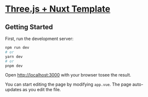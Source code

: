 # [Three.js + Nuxt Template](https://three-js-nuxt-template.vercel.app/)

## Getting Started

First, run the development server:

```bash
npm run dev
# or
yarn dev
# or
pnpm dev
```

Open [http://localhost:3000](http://localhost:3000) with your browser tosee the result.

You can start editing the page by modifying `app.vue`. The page auto-updates as you edit the file.
